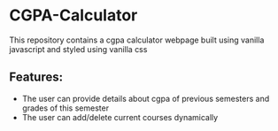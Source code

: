 # CGPA-Calculator
This repository contains a cgpa calculator webpage built using vanilla javascript and styled using vanilla css
## Features:
- The user can provide details about cgpa of previous semesters and grades of this semester
- The user can add/delete current courses dynamically
